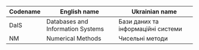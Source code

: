 | Codename | English name | Ukrainian name |
| --- | --- | --- |
| DaIS | Databases and Information Systems | Бази даних та інформаційні системи |
| NM | Numerical Methods | Чисельні методи |
